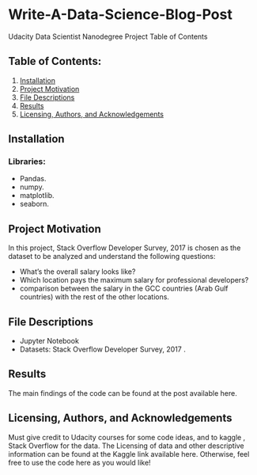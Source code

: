 # Write-A-Data-Science-Blog-Post
Udacity Data Scientist Nanodegree Project
Table of Contents
## Table of Contents:
1. [Installation](#first) 
2. [Project Motivation](#2)
3. [File Descriptions](#3)
4. [Results](#4)
5. [Licensing, Authors, and Acknowledgements](#5)

## Installation <a class="anchor" id="first"></a>
### Libraries:
*	Pandas.
*	numpy.
*	matplotlib.
*	seaborn.
## Project Motivation <a class="anchor" id="#2"></a>
In this project, Stack Overflow Developer Survey, 2017 is chosen as the dataset to be analyzed and understand the following questions:
*	What’s the overall salary looks like?
*	Which location pays the maximum salary for professional developers?
*	comparison between the salary in the GCC countries (Arab Gulf countries) with the rest of the other locations.
## File Descriptions <a class="anchor" id="#3"></a>
*	Jupyter Notebook
*	Datasets: Stack Overflow Developer Survey, 2017 .
## Results <a class="anchor" id="#4"></a>
The main findings of the code can be found at the post available here.
## Licensing, Authors, and Acknowledgements <a class="anchor" id="#5"></a>
Must give credit to Udacity courses for some code ideas, and to kaggle , Stack Overflow for the data. The Licensing of data and other descriptive information can be found at the Kaggle link available here.
Otherwise, feel free to use the code here as you would like!
